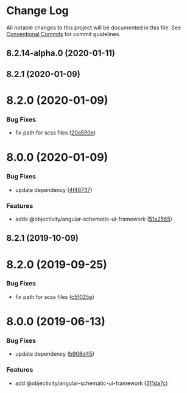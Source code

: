 # Change Log

All notable changes to this project will be documented in this file.
See [Conventional Commits](https://conventionalcommits.org) for commit guidelines.

## 8.2.14-alpha.0 (2020-01-11)



## 8.2.1 (2020-01-09)



# 8.2.0 (2020-01-09)


### Bug Fixes

* fix path for scss files ([20a590e](https://github.com/ObjectivityLtd/angular-schematics/commit/20a590eb34cebdcdc00969d4cce5b9d61af3deb1))



# 8.0.0 (2020-01-09)


### Bug Fixes

* update dependency ([4f48737](https://github.com/ObjectivityLtd/angular-schematics/commit/4f48737fe4637f48dfbd300224c7a9c84bcd8c78))


### Features

* adds @objectivity/angular-schematic-ui-framework ([51a2565](https://github.com/ObjectivityLtd/angular-schematics/commit/51a2565911ecff5222120bdebb437b32079a7e36))






## 8.2.1 (2019-10-09)



# 8.2.0 (2019-09-25)


### Bug Fixes

* fix path for scss files ([c5f025e](https://github.com/ObjectivityLtd/angular-schematics/commit/c5f025e))



# 8.0.0 (2019-06-13)


### Bug Fixes

* update dependency ([b908d45](https://github.com/ObjectivityLtd/angular-schematics/commit/b908d45))


### Features

* add @objectivity/angular-schematic-ui-framework ([311da7c](https://github.com/ObjectivityLtd/angular-schematics/commit/311da7c))
